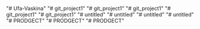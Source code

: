 "# Ufa-Vaskina" 
"# git_project1" 
"# git_project1" 
"# git_project1" 
"# git_project1" 
"# git_project1" 
"# untitled" 
"# untitled" 
"# untitled" 
"# untitled" 
"# PRODGECT" 
"# PRODGECT" 
"# PRODGECT" 
